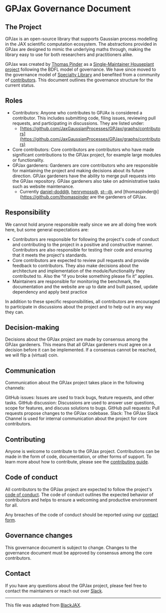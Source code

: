 # GPJax Governance Document

## The Project

GPJax is an open-source library that supports Gaussian process modelling in the JAX
scientific computation ecosystem. The abstractions provided in GPJax are designed to
mimic the underlying maths through, making the library easy to use for both researchers
and practitioners alike.

GPJax was created by [Thomas Pinder](https://github.com/thomaspinder) as a
[Single-Maintainer Houseplant
project](https://github.com/OpenTechStrategies/open-source-archetypes/blob/main/arch-houseplant.ltx)
following the BDFL model of governance. We have since moved to the governance model of
[Specialty
Library](https://github.com/OpenTechStrategies/open-source-archetypes/blob/main/arch-specialty-library.ltx)
and benefited from a community of
[contributors](https://github.com/JaxGaussianProcesses/GPJax/graphs/contributors). This
document outlines the governance structure for the current status.

## Roles
* Contributors: Anyone who contributes to GPJAx is considered a contributor. This
  includes submitting code, filing issues, reviewing pull requests, and participating in
  discussions. They are listed under:
   * [https://github.com/JaxGaussianProcesses/GPJax/graphs/contributors](https://github.com/JaxGaussianProcesses/GPJax/graphs/contributors)
* Core contributors: Core contributors are contributors who have made significant
  contributions to the GPJax project, for example large modules or functionality.
* GPJax gardeners: Gardeners are core contributors who are responsible for maintaining
  the project and making decisions about its future direction. GPJax gardeners have the
  ability to merge pull requests into the GPJax repository. GPJax gardeners also take on
  administrative tasks such as website maintenance.
   * Currently [daniel-dodd@](https://github.com/daniel-dodd),
     [henrymoss@](https://github.com/henrymoss), [st--@](https://github.com/st--), and
     [thomaspinder@](https://github.com/thomaspinder are the gardeners of GPJax.

## Responsibility
We cannot hold anyone responsible really since we are all doing free work here, but some
general expectations are:
* Contributors are responsible for following the project's code of conduct and
  contributing to the project in a positive and constructive manner. Contributors are
  also responsible for testing their code and ensuring that it meets the project's
  standards.
* Core contributors are expected to review pull requests and provide feedback to
  contributors. They also make decisions about the architecture and implementation of
  the module/functionality they contributed to. Also the “if you broke something please
  fix it” applies.
* Maintainers are responsible for monitoring the benchmark, the documentation and the
  website are up to date and built passed, update dependency and apply best practice

In addition to these specific responsibilities, all contributors are encouraged to
participate in discussions about the project and to help out in any way they can.

## Decision-making
Decisions about the GPJax project are made by consensus among the GPJax gardeners. This
means that all GPJax gardeners must agree on a decision before it can be implemented. If
a consensus cannot be reached, we will flip a (virtual) coin.

## Communication
Communication about the GPJax project takes place in the following channels:

GitHub issues: Issues are used to track bugs, feature requests, and other tasks. GitHub
discussion: Discussions are used to answer user questions, scope for features, and
discuss solutions to bugs. GitHub pull requests: Pull requests propose changes to the
GPJax codebase. Slack: The GPJax Slack Channel is used for internal communication about
the project for core contributors.

## Contributing
Anyone is welcome to contribute to the GPJax project. Contributions can be made in the
form of code, documentation, or other forms of support. To learn more about how to
contribute, please see the [contributing
guide](https://github.com/JaxGaussianProcesses/GPJax/blob/main/static/CONTRIBUTING.md).


## Code of conduct
All contributors to the GPJax project are expected to follow the project's [code of
conduct](https://github.com/JaxGaussianProcesses/GPJax/blob/main/.github/CODE_OF_CONDUCT.md).
The code of conduct outlines the expected behavior of contributors and helps to ensure a
welcoming and productive environment for all.

Any breaches of the code of conduct should be reported using our [contact
form](https://jaxgaussianprocesses.com/contact/).


## Governance changes
This governance document is subject to change. Changes to the governance document must
be approved by consensus among the core contributors.


## Contact
If you have any questions about the GPJax project, please feel free to contact the
maintainers or reach out over
[Slack](https://join.slack.com/t/gpjax/shared_invite/zt-1da57pmjn-rdBCVg9kApirEEn2E5Q2Zw).

-----

This file was adapted from
[BlackJAX](https://github.com/blackjax-devs/blackjax/blob/main/GOVERNANCE.md).
